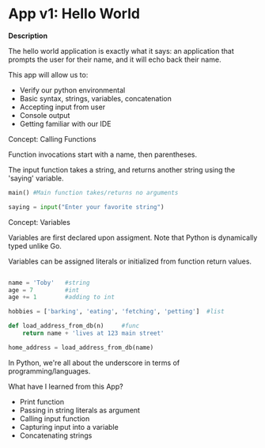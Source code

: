 # App v1: Hello World

**Description**

The hello world application is exactly what it says: an application that prompts
the user for their name, and it will echo back their name.

This app will allow us to:

* Verify our python environmental
* Basic syntax, strings, variables, concatenation
* Accepting input from user
* Console output
* Getting familiar with our IDE

Concept: Calling Functions

Function invocations start with a name, then parentheses.

The input function takes a string, and returns another string using 
the 'saying' variable.

```python
main() #Main function takes/returns no arguments

saying = input("Enter your favorite string")

```

Concept: Variables

Variables are first declared upon assigment. Note that Python
is dynamically typed unlike Go.

Variables can be assigned literals or initialized from function return
values.

```python

name = 'Toby'   #string
age = 7         #int
age += 1        #adding to int

hobbies = ['barking', 'eating', 'fetching', 'petting']  #list

def load_address_from_db(n)     #func
    return name + 'lives at 123 main street'

home_address = load_address_from_db(name)
```

In Python, we're all about the underscore in terms of programming/languages.


What have I learned from this App?
* Print function
* Passing in string literals as argument
* Calling input function
* Capturing input into a variable
* Concatenating strings